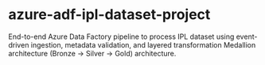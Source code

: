 # azure-adf-ipl-dataset-project
End-to-end Azure Data Factory pipeline to process IPL dataset using event-driven ingestion, metadata validation, and layered transformation Medallion architecture (Bronze → Silver -> Gold) architecture.
